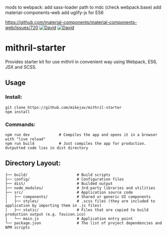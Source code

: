 mods to webpack:
add sass-loader path to mdc (check webpack.base)
add material-components-web
add uglify-js for ES6

https://github.com/material-components/material-components-web/issues/720
[![David](https://david-dm.org/mikejav/mithril-starter/status.svg)](https://david-dm.org/mikejav/mithril-starter)
[![David](https://david-dm.org/mikejav/mithril-starter/dev-status.svg)](https://david-dm.org/mikejav/mithril-starter?type=dev)

# mithril-starter
Provides starter kit for use mithril in convenient way using Webpack, ES6, JSX and SCSS.

## Usage
### Install:
```shell
git clone https://github.com/mikejav/mithril-starter
npm install
```

### Commands:
```shell
npm run dev             # Compiles the app and opens it in a browser with "live reload"
npm run build           # Just compiles the app for production. Outputted code lies in dist directory
```

## Directory Layout:
```shell
├── build/                      # Build scripts
├── config/                     # Configuration files
├── dist/                       # Builded output
├── node_modules/               # 3rd-party libraries and utilities
├── src/                        # Application source code
│   ├── components/             # Shared or generic UI components
│   ├── styles/                 # .scss files (they are included to application by importing them in .js files)
│   ├── static/                 # Files that are copied to build production output (e.g. favicon.ico)
│   └── main.js                 # Application entry point
└── package.json                # The list of project dependencies and NPM scripts
```
